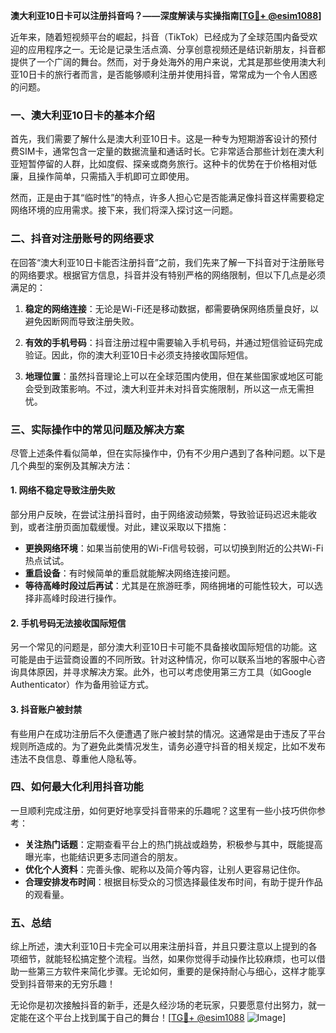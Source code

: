 **澳大利亚10日卡可以注册抖音吗？——深度解读与实操指南[[TG💪+ @esim1088](https://t.me/s/esim1088)]**

近年来，随着短视频平台的崛起，抖音（TikTok）已经成为了全球范围内备受欢迎的应用程序之一。无论是记录生活点滴、分享创意视频还是结识新朋友，抖音都提供了一个广阔的舞台。然而，对于身处海外的用户来说，尤其是那些使用澳大利亚10日卡的旅行者而言，是否能够顺利注册并使用抖音，常常成为一个令人困惑的问题。

### 一、澳大利亚10日卡的基本介绍

首先，我们需要了解什么是澳大利亚10日卡。这是一种专为短期游客设计的预付费SIM卡，通常包含一定量的数据流量和通话时长。它非常适合那些计划在澳大利亚短暂停留的人群，比如度假、探亲或商务旅行。这种卡的优势在于价格相对低廉，且操作简单，只需插入手机即可立即使用。

然而，正是由于其“临时性”的特点，许多人担心它是否能满足像抖音这样需要稳定网络环境的应用需求。接下来，我们将深入探讨这一问题。

### 二、抖音对注册账号的网络要求

在回答“澳大利亚10日卡能否注册抖音”之前，我们先来了解一下抖音对于注册账号的网络要求。根据官方信息，抖音并没有特别严格的网络限制，但以下几点是必须满足的：

1. **稳定的网络连接**：无论是Wi-Fi还是移动数据，都需要确保网络质量良好，以避免因断网而导致注册失败。
   
2. **有效的手机号码**：抖音注册过程中需要输入手机号码，并通过短信验证码完成验证。因此，你的澳大利亚10日卡必须支持接收国际短信。
   
3. **地理位置**：虽然抖音理论上可以在全球范围内使用，但在某些国家或地区可能会受到政策影响。不过，澳大利亚并未对抖音实施限制，所以这一点无需担忧。

### 三、实际操作中的常见问题及解决方案

尽管上述条件看似简单，但在实际操作中，仍有不少用户遇到了各种问题。以下是几个典型的案例及其解决方法：

#### 1. 网络不稳定导致注册失败

部分用户反映，在尝试注册抖音时，由于网络波动频繁，导致验证码迟迟未能收到，或者注册页面加载缓慢。对此，建议采取以下措施：

- **更换网络环境**：如果当前使用的Wi-Fi信号较弱，可以切换到附近的公共Wi-Fi热点试试。
- **重启设备**：有时候简单的重启就能解决网络连接问题。
- **等待高峰时段过后再试**：尤其是在旅游旺季，网络拥堵的可能性较大，可以选择非高峰时段进行操作。

#### 2. 手机号码无法接收国际短信

另一个常见的问题是，部分澳大利亚10日卡可能不具备接收国际短信的功能。这可能是由于运营商设置的不同所致。针对这种情况，你可以联系当地的客服中心咨询具体原因，并寻求解决方案。此外，也可以考虑使用第三方工具（如Google Authenticator）作为备用验证方式。

#### 3. 抖音账户被封禁

有些用户在成功注册后不久便遭遇了账户被封禁的情况。这通常是由于违反了平台规则所造成的。为了避免此类情况发生，请务必遵守抖音的相关规定，比如不发布违法不良信息、尊重他人隐私等。

### 四、如何最大化利用抖音功能

一旦顺利完成注册，如何更好地享受抖音带来的乐趣呢？这里有一些小技巧供你参考：

- **关注热门话题**：定期查看平台上的热门挑战或趋势，积极参与其中，既能提高曝光率，也能结识更多志同道合的朋友。
- **优化个人资料**：完善头像、昵称以及简介等内容，让别人更容易记住你。
- **合理安排发布时间**：根据目标受众的习惯选择最佳发布时间，有助于提升作品的观看量。

### 五、总结

综上所述，澳大利亚10日卡完全可以用来注册抖音，并且只要注意以上提到的各项细节，就能轻松搞定整个流程。当然，如果你觉得手动操作比较麻烦，也可以借助一些第三方软件来简化步骤。无论如何，重要的是保持耐心与细心，这样才能享受到抖音带来的无穷乐趣！

无论你是初次接触抖音的新手，还是久经沙场的老玩家，只要愿意付出努力，就一定能在这个平台上找到属于自己的舞台！[[TG💪+ @esim1088](https://t.me/s/esim1088) ![Image](https://i.postimg.cc/4NQfJmqS/Snipaste-2025-05-13-00-14-12.png)]
